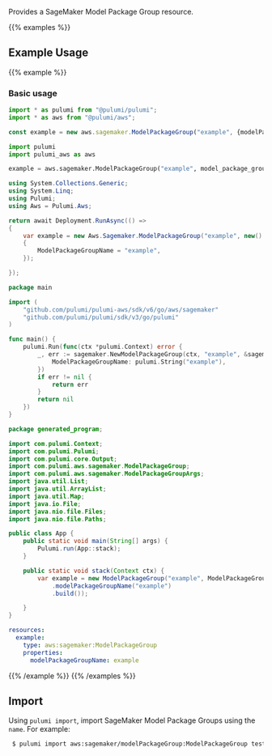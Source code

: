 Provides a SageMaker Model Package Group resource.

{{% examples %}}
## Example Usage
{{% example %}}
### Basic usage

```typescript
import * as pulumi from "@pulumi/pulumi";
import * as aws from "@pulumi/aws";

const example = new aws.sagemaker.ModelPackageGroup("example", {modelPackageGroupName: "example"});
```
```python
import pulumi
import pulumi_aws as aws

example = aws.sagemaker.ModelPackageGroup("example", model_package_group_name="example")
```
```csharp
using System.Collections.Generic;
using System.Linq;
using Pulumi;
using Aws = Pulumi.Aws;

return await Deployment.RunAsync(() => 
{
    var example = new Aws.Sagemaker.ModelPackageGroup("example", new()
    {
        ModelPackageGroupName = "example",
    });

});
```
```go
package main

import (
	"github.com/pulumi/pulumi-aws/sdk/v6/go/aws/sagemaker"
	"github.com/pulumi/pulumi/sdk/v3/go/pulumi"
)

func main() {
	pulumi.Run(func(ctx *pulumi.Context) error {
		_, err := sagemaker.NewModelPackageGroup(ctx, "example", &sagemaker.ModelPackageGroupArgs{
			ModelPackageGroupName: pulumi.String("example"),
		})
		if err != nil {
			return err
		}
		return nil
	})
}
```
```java
package generated_program;

import com.pulumi.Context;
import com.pulumi.Pulumi;
import com.pulumi.core.Output;
import com.pulumi.aws.sagemaker.ModelPackageGroup;
import com.pulumi.aws.sagemaker.ModelPackageGroupArgs;
import java.util.List;
import java.util.ArrayList;
import java.util.Map;
import java.io.File;
import java.nio.file.Files;
import java.nio.file.Paths;

public class App {
    public static void main(String[] args) {
        Pulumi.run(App::stack);
    }

    public static void stack(Context ctx) {
        var example = new ModelPackageGroup("example", ModelPackageGroupArgs.builder()        
            .modelPackageGroupName("example")
            .build());

    }
}
```
```yaml
resources:
  example:
    type: aws:sagemaker:ModelPackageGroup
    properties:
      modelPackageGroupName: example
```
{{% /example %}}
{{% /examples %}}

## Import

Using `pulumi import`, import SageMaker Model Package Groups using the `name`. For example:

```sh
 $ pulumi import aws:sagemaker/modelPackageGroup:ModelPackageGroup test_model_package_group my-code-repo
```
 